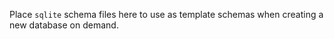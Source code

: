 Place `sqlite` schema files here to use as template schemas when creating a new database on demand.
